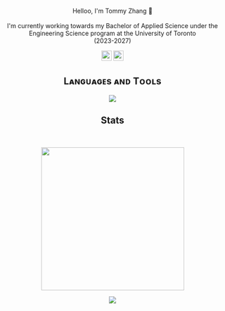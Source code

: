 
   
<p align="center">
  Helloo, I'm Tommy Zhang 👋
  <br>
  <br>
  I'm currently working towards my Bachelor of Applied Science under the Engineering Science program at the University of Toronto
  <br>(2023-2027)
</p>

<p align="center"> <a href="https://www.linkedin.com/in/tommyzhng/"><img src="https://img.shields.io/badge/linkedin-%230077B5.svg?&style=for-the-badge&logo=linkedin&logoColor=white" height=23></a> <a href="mailto:tzy.zhang@mail.utoronto.ca"><img src="https://img.shields.io/badge/Outlook-0078D4?style=for-the-badge&logo=mailbox.org&logoColor=white" height=23></a>
<!--Languages and Tools Section-->       
<h2 align="center">Lᴀɴɢᴜᴀɢᴇs ᴀɴᴅ Tᴏᴏʟs</h2> 
<p align="center">
<img src="https://skillicons.dev/icons?i=ros,cpp,matlab,py,git,vscode,linux,qt,gcp,raspberrypi&perline=10"/>
</p>

<h2 align="center">Stats</h2>
<br>

<p align="center">
<a href="https://github.com/tommyzhng/">
      <img width=325  src="https://github-readme-stats.vercel.app/api/top-langs/?username=tommyzhng&size_weight=0.2&count_weight=0.5&title_color=61dafb&text_color=ffffff&icon_color=61dafb&bg_color=20232a&langs_count=8&layout=compact&border_color=61dafb&hide_border=true" />
 </a>
</p>

<!--Footer--> 
<p align="center">
  <img src="https://capsule-render.vercel.app/api?type=waving&color=auto&height=65&section=footer"/>
</p>
